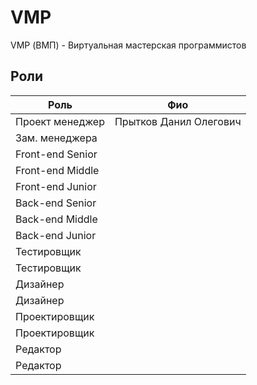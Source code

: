 # VMP
VMP (ВМП) - Виртуальная мастерская программистов

## Роли

 | Роль             | Фио                      |
 |------------------|--------------------------|
 | Проект менеджер  | Прытков Данил Олегович   | 
 | Зам. менеджера   |                          | 
 | Front-end Senior |                          | 
 | Front-end Middle |                          | 
 | Front-end Junior |                          | 
 | Back-end Senior  |                          | 
 | Back-end Middle  |                          | 
 | Back-end Junior  |                          | 
 | Тестировщик      |                          | 
 | Тестировщик      |                          | 
 | Дизайнер         |                          | 
 | Дизайнер         |                          | 
 | Проектировщик    |                          | 
 | Проектировщик    |                          | 
 | Редактор         |                          | 
 | Редактор         |                          | 
